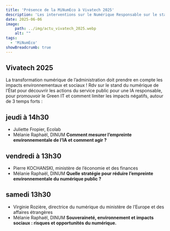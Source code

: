 ```yaml
---
title: 'Présence de la MiNumEco à Vivatech 2025'
description: 'Les interventions sur le Numérique Responsable sur le stand du numérique de l'Etat'
date: 2025-06-06
image:
    path: ../img/actu_vivatech_2025.webp
    alt: ""
tags:
  - 'MiNumEco'
showBreadcrumb: true
---
```


<!-- chapô-->

<!-- texte-->

## Vivatech 2025 

La transformation numérique de l’administration doit prendre en compte les impacts environnementaux et sociaux !
Rdv sur le stand du numérique de l’État pour découvrir les actions du service public pour une IA responsable, pour promouvoir le Green IT et comment limiter les impacts négatifs, autour de 3 temps forts :

## jeudi à 14h30

* Juliette Fropier, Ecolab
* Mélanie Raphaël, DINUM
**Comment mesurer l’empreinte environnementale de l’IA et comment agir ?** 

## vendredi à 13h30
* Pierre KOCHANSKI, ministère de l’économie et des finances
* Mélanie Raphaël, DINUM
**Quelle stratégie pour réduire l’empreinte environnementale du numérique public ?**

## samedi 13h30
* Virginie Rozière, directrice du numérique du ministère de l’Europe et des affaires étrangères
* Mélanie Raphaël, DINUM
**Souveraineté, environnement et impacts sociaux : risques et opportunités du numérique.** 
